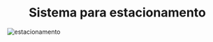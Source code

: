 
<h1 align="center">
 Sistema para estacionamento
</h1>

![estacionamento](https://user-images.githubusercontent.com/46696111/142450482-f22780d5-8e81-44fd-850f-282860bf0faa.png)
